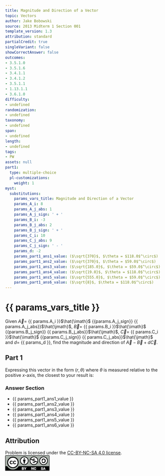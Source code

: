```yaml
---
title: Magnitude and Direction of a Vector
topic: Vectors
author: Jake Bobowski
source: 2013 Midterm 1 Section 001
template_version: 1.3
attribution: standard
partialCredit: true
singleVariant: false
showCorrectAnswer: false
outcomes:
- 3.5.1.0
- 3.5.1.6
- 3.4.1.1
- 3.4.1.2
- 3.5.1.1
- 1.13.1.1
- 3.6.1.0
difficulty:
- undefined
randomization:
- undefined
taxonomy:
- undefined
span:
- undefined
length:
- undefined
tags:
- PW
assets: null
part1:
  type: multiple-choice
  pl-customizations:
    weight: 1
myst:
  substitutions:
    params_vars_title: Magnitude and Direction of a Vector
    params_A_i: 8
    params_A_j_abs: 1
    params_A_j_sign: ' + '
    params_B_i: -3
    params_B_j_abs: 2
    params_B_j_sign: ' + '
    params_C_i: 10
    params_C_j_abs: 9
    params_C_j_sign: ' - '
    params_d: -2
    params_part1_ans1_value: ($\sqrt{370}$, $\theta = $118.0$^\circ$)
    params_part1_ans2_value: ($\sqrt{370}$, $\theta = $59.0$^\circ$)
    params_part1_ans3_value: ($\sqrt{185.0}$, $\theta = $59.0$^\circ$)
    params_part1_ans4_value: ($\sqrt{19.0}$, $\theta = $118.0$^\circ$)
    params_part1_ans5_value: ($\sqrt{555.0}$, $\theta = $59.0$^\circ$)
    params_part1_ans6_value: ($\sqrt{8}$, $\theta = $118.0$^\circ$)
---
```

# {{ params_vars_title }}
Given $\vec{A} =$ {{ params.A_i }}$\hat{\imath}$ {{params.A_j_sign}} {{ params.A_j_abs}}$\hat{\jmath}$, $\vec{B} =$ {{ params.B_i }}$\hat{\imath}$ {{params.B_j_sign}} {{ params.B_j_abs}}$\hat{\jmath}$, $\vec{C} =$ {{ params.C_i }}$\hat{\imath}$ {{params.C_j_sign}} {{ params.C_j_abs}}$\hat{\jmath}$ and $d=$ {{ params_d }}, find the magnitude and direction of $\vec{A}-\vec{B}+d\vec{C}$.

## Part 1

Expressing this vector in the form $(r,\theta)$ where $\theta$ is measured relative to the positive $x$-axis, the closest to your result is:

### Answer Section

- {{ params_part1_ans1_value }}
- {{ params_part1_ans2_value }}
- {{ params_part1_ans3_value }}
- {{ params_part1_ans4_value }}
- {{ params_part1_ans5_value }}
- {{ params_part1_ans6_value }}

## Attribution

Problem is licensed under the [CC-BY-NC-SA 4.0 license](https://creativecommons.org/licenses/by-nc-sa/4.0/).<br> ![The Creative Commons 4.0 license requiring attribution-BY, non-commercial-NC, and share-alike-SA license.](https://raw.githubusercontent.com/firasm/bits/master/by-nc-sa.png)